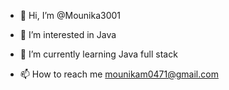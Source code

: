 - 👋 Hi, I’m @Mounika3001
- 👀 I’m interested in Java
- 🌱 I’m currently learning Java full stack

- 📫 How to reach me mounikam0471@gmail.com

<!---
Mounika3001/Mounika3001 is a ✨ special ✨ repository because its `README.md` (this file) appears on your GitHub profile.
You can click the Preview link to take a look at your changes.
--->
